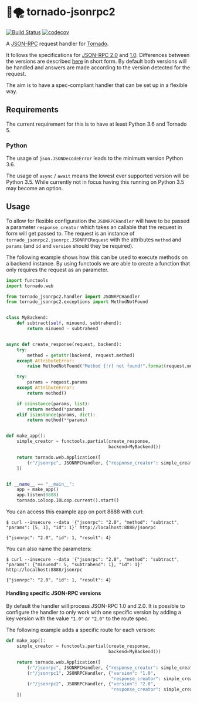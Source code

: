 # 🐍🌪️ tornado-jsonrpc2

[![Build Status](https://travis-ci.org/okin/tornado-jsonrpc2.svg?branch=development)](https://travis-ci.org/okin/tornado-jsonrpc2)
[![codecov](https://codecov.io/gh/okin/tornado-jsonrpc2/branch/development/graph/badge.svg)](https://codecov.io/gh/okin/tornado-jsonrpc2)

A [JSON-RPC](https://www.jsonrpc.org/) request handler for [Tornado](https://www.tornadoweb.org/).

It follows the specifications for [JSON-RPC 2.0](https://www.jsonrpc.org/specification) and [1.0](https://www.jsonrpc.org/specification_v1).
Differences between the versions are described [here](http://www.simple-is-better.org/rpc/#differences-between-1-0-and-2-0) in short form.
By default both versions will be handled and answers are made according to the version detected for the request.

The aim is to have a spec-compliant handler that can be set up in a flexible way.


## Requirements

The current requirement for this is to have at least Python 3.6 and Tornado 5.


### Python

The usage of `json.JSONDecodeError` leads to the minimum version Python 3.6.

The usage of `async` / `await` means the lowest ever supported version will be Python 3.5.
While currently not in focus having this running on Python 3.5 may become an option.


## Usage

To allow for flexible configuration the `JSONRPCHandler` will have to be passed a parameter `response_creator` which takes an callable that the request in form will get passed to.
The request is an instance of `tornado_jsonrpc2.jsonrpc.JSONRPCRequest` with the attributes `method` and `params` (and `id` and `version` should they be required).

The following example shows how this can be used to execute methods on a backend instance.
By using functools we are able to create a function that only requires the request as an parameter.


```Python
import functools
import tornado.web

from tornado_jsonrpc2.handler import JSONRPCHandler
from tornado_jsonrpc2.exceptions import MethodNotFound


class MyBackend:
    def subtract(self, minuend, subtrahend):
        return minuend - subtrahend


async def create_response(request, backend):
    try:
        method = getattr(backend, request.method)
    except AttributeError:
        raise MethodNotFound("Method {!r} not found!".format(request.method))

    try:
        params = request.params
    except AttributeError:
        return method()

    if isinstance(params, list):
        return method(*params)
    elif isinstance(params, dict):
        return method(**params)


def make_app():
    simple_creator = functools.partial(create_response,
                                       backend=MyBackend())

    return tornado.web.Application([
        (r"/jsonrpc", JSONRPCHandler, {"response_creator": simple_creator}),
    ])


if __name__ == "__main__":
    app = make_app()
    app.listen(8888)
    tornado.ioloop.IOLoop.current().start()
```

You can access this example app on port 8888 with curl:

```
$ curl --insecure --data '{"jsonrpc": "2.0", "method": "subtract", "params": [5, 1], "id": 1}' http://localhost:8888/jsonrpc

{"jsonrpc": "2.0", "id": 1, "result": 4}
```

You can also name the parameters:
```
$ curl --insecure --data '{"jsonrpc": "2.0", "method": "subtract", "params": {"minuend": 5, "subtrahend": 1}, "id": 1}' http://localhost:8888/jsonrpc

{"jsonrpc": "2.0", "id": 1, "result": 4}
```


#### Handling specific JSON-RPC versions

By default the handler will process JSON-RPC 1.0 and 2.0.
It is possible to configure the handler to only work with one specific
version by adding a key _version_ with the value `"1.0"` or `"2.0"` to
the route spec.

The following example adds a specific route for each version:
```Python
def make_app():
    simple_creator = functools.partial(create_response,
                                       backend=MyBackend())

    return tornado.web.Application([
        (r"/jsonrpc", JSONRPCHandler, {"response_creator": simple_creator}),
        (r"/jsonrpc1", JSONRPCHandler, {"version": "1.0",
                                        "response_creator": simple_creator}),
        (r"/jsonrpc2", JSONRPCHandler, {"version": "2.0",
                                        "response_creator": simple_creator}),
    ])
```
